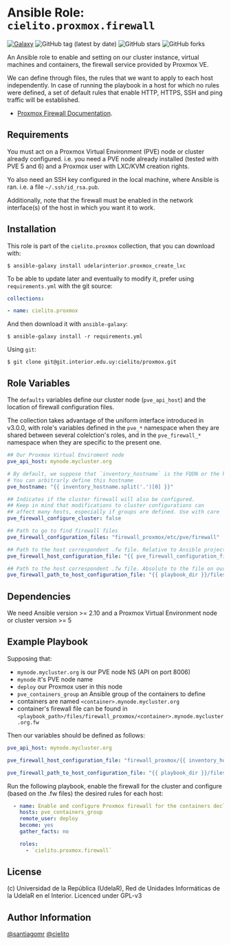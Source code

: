 Ansible Role: `cielito.proxmox.firewall`
=========

[![Galaxy](https://img.shields.io/badge/galaxy-UdelaRInterior.firewall__proxmox-blue.svg)](https://galaxy.ansible.com/udelarinterior/firewall_proxmox) ![GitHub tag (latest by date)](https://img.shields.io/github/v/tag/udelarinterior/ansible-role-firewall-proxmox?label=release&logo=github&style=social) ![GitHub stars](https://img.shields.io/github/stars/udelarinterior/ansible-role-firewall-proxmox?style=social) ![GitHub forks](https://img.shields.io/github/forks/udelarinterior/ansible-role-firewall-proxmox?style=social)

An Ansible role to enable and setting on our cluster instance, virtual machines and containers, the firewall service provided by Proxmox VE.

We can define through files, the rules that we want to apply to each host independently. In case of running the playbook in a host for which no rules were defined, a set of default rules that enable HTTP, HTTPS, SSH and ping traffic will be established.

- [Proxmox Firewall Documentation](https://pve.proxmox.com/wiki/Firewall).


Requirements
------------

You must act on a Proxmox Virtual Environment (PVE) node or cluster already configured. i.e. you need a PVE node already installed (tested with PVE 5 and 6) and a Proxmox user with LXC/KVM creation rights.

Yo also need an SSH key configured in the local machine, where Ansible is ran. i.e. a file `~/.ssh/id_rsa.pub`.

Additionally, note that the firewall must be enabled in the network interface(s) of the host in which you want it to work.


Installation
------------

This role is part of the `cielito.proxmox` collection, that you can download with:

```shell
$ ansible-galaxy install udelarinterior.proxmox_create_lxc
```

To be able to update later and eventually to modify it, prefer using `requirements.yml` with the git source:

```yaml
collections:

- name: cielito.proxmox
```
And then download it with `ansible-galaxy`:

```shell
$ ansible-galaxy install -r requirements.yml
```

Using `git`:

```shell
$ git clone git@git.interior.edu.uy:cielito/proxmox.git
```


Role Variables
--------------

The `defaults` variables define our cluster node (`pve_api_host`) and the location of firewall configuration files.

The collection takes advantage of the uniform interface introduced in v3.0.0, with role's variables defined in the `pve_*` namespace when they are shared between several colelction's roles, and in the `pve_firewall_*` namespace when they are specific to the present one.

```yaml
## Our Proxmox Virtual Enviroment node
pve_api_host: mynode.mycluster.org

# By default, we suppose that `inventory_hostname` is the FQDN or the hostname of the host to create, so we set the variable to the hostname.
# You can arbitrarly define this hostname
pve_hostname: "{{ inventory_hostname.split('.')[0] }}"

## Indicates if the cluster firewall will also be configured.
## Keep in mind that modifications to cluster configurations can
## affect many hosts, especially if groups are defined. Use with care
pve_firewall_configure_cluster: false

## Path to go to find firewall files
pve_firewall_configuration_files: "firewall_proxmox/etc/pve/firewall"

## Path to the host correspondent .fw file. Relative to Ansible project 'files' folder.
pve_firewall_host_configuration_file: "{{ pve_firewall_configuration_files }}/{{ pve_hostname }}.fw"

## Path to the host correspondent .fw file. Absolute to the file on our local machine that runs the playbook.
pve_firewall_path_to_host_configuration_file: "{{ playbook_dir }}/files/{{ pve_firewall_host_configuration_file }}"
```

Dependencies
------------

We need Ansible version >= 2.10 and a Proxmox Virtual Environment node or cluster version >= 5

Example Playbook
----------------

Supposing that:
* `mynode.mycluster.org` is our PVE node NS (API on port 8006)
* `mynode` it's PVE node name
* `deploy` our Proxmox user in this node
* `pve_containers_group` an Ansible group of the containers to define
* containers are named `<container>.mynode.mycluster.org`
* container's firewall file can be found in `<playbook_path>/files/firewall_proxmox/<container>.mynode.mycluster.org.fw`

Then our variables should be defined as follows:
```yaml
pve_api_host: mynode.mycluster.org

pve_firewall_host_configuration_file: "firewall_proxmox/{{ inventory_hostname }}.fw"

pve_firewall_path_to_host_configuration_file: "{{ playbook_dir }}/files/{{ pve_firewall_host_configuration_file }}"
```

Run the following playbook, enable the firewall for the cluster and configure (based on the .fw files) the desired rules for each host:
```yaml
  - name: Enable and configure Proxmox firewall for the containers declared in pve_containers_group
    hosts: pve_containers_group
    remote_user: deploy
    become: yes
    gather_facts: no

    roles:
      - `cielito.proxmox.firewall`
```

License
-------

(c) Universidad de la República (UdelaR), Red de Unidades Informáticas de la UdelaR en el Interior. Licenced under GPL-v3

Author Information
------------------

[@santiagomr](https://github.com/santiagomr)
[@cielito](https://git.interior.edu.uy/cielito)
